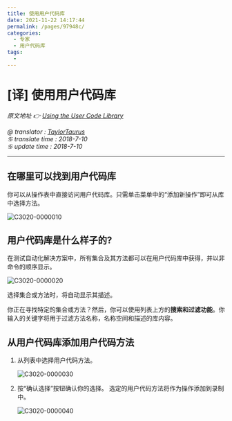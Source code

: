 ```yaml
---
title: 使用用户代码库
date: 2021-11-22 14:17:44
permalink: /pages/97948c/
categories:
  - 专家
  - 用户代码库
tags:
  - 
---
```

# [译] 使用用户代码库

*原文地址 👉 [Using the User Code Library][0]*

*@ translator : [TaylorTaurus](https://github.com/taylortaurus)*    
*♋ translate time : 2018-7-10*    
*♋ update time : 2018-7-10*  

--- 

## 在哪里可以找到用户代码库  

你可以从操作表中直接访问用户代码库。只需单击菜单中的“添加新操作”即可从库中选择方法。  

![C3020-0000010](https://gitee.com/taylortaurus/RX_UserGuide_GitBook_Picbed/raw/master/RanorexStudioExpert/C3020-0000010.png)  

## 用户代码库是什么样子的?  

在测试自动化解决方案中，所有集合及其方法都可以在用户代码库中获得，并以非命令的顺序显示。  

![C3020-0000020](https://gitee.com/taylortaurus/RX_UserGuide_GitBook_Picbed/raw/master/RanorexStudioExpert/C3020-0000020.png)  

选择集合或方法时，将自动显示其描述。  

你正在寻找特定的集合或方法？然后，你可以使用列表上方的**搜索和过滤功能**。你输入的关键字将用于过滤方法名称，名称空间和描述的库内容。  

## 从用户代码库添加用户代码方法  

1. 从列表中选择用户代码方法。  

    ![C3020-0000030](https://gitee.com/taylortaurus/RX_UserGuide_GitBook_Picbed/raw/master/RanorexStudioExpert/C3020-0000030.png)

2. 按“确认选择”按钮确认你的选择。 选定的用户代码方法将作为操作添加到录制中。  

    ![C3020-0000040](https://gitee.com/taylortaurus/RX_UserGuide_GitBook_Picbed/raw/master/RanorexStudioExpert/C3020-0000040.png)

[0]: https://www.ranorex.com/help/latest/ranorex-studio-expert/user-code-library/using-user-code-library/